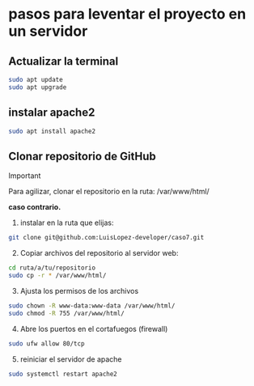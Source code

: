# pasos para leventar el proyecto en un servidor

## Actualizar la terminal

```bash
sudo apt update
sudo apt upgrade
```

## instalar apache2

```bash
sudo apt install apache2
```

## Clonar repositorio de GitHub

> [!IMPORTANT]
> 
> Para agilizar, clonar el repositorio en la ruta: /var/www/html/

**caso contrario.**

1. instalar en la ruta que elijas:

```bash
git clone git@github.com:LuisLopez-developer/caso7.git
```

2. Copiar archivos del repositorio al servidor web:

```bash
cd ruta/a/tu/repositorio
sudo cp -r * /var/www/html/
```

3. Ajusta los permisos de los archivos 

```bash
sudo chown -R www-data:www-data /var/www/html/
sudo chmod -R 755 /var/www/html/
```

4. Abre los puertos en el cortafuegos (firewall)

```bash
sudo ufw allow 80/tcp
```

5. reiniciar el servidor de apache

```bash
sudo systemctl restart apache2
```